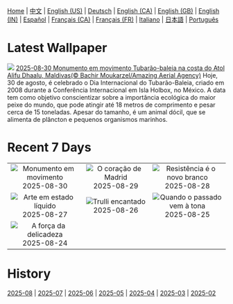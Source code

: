 [Home](../README.md) | [中文](zh-CN.md) | [English (US)](en-US.md) | [Deutsch](de-DE.md) | [English (CA)](en-CA.md) | [English (GB)](en-GB.md) | [English (IN)](en-IN.md) | [Español](es-ES.md) | [Français (CA)](fr-CA.md) | [Français (FR)](fr-FR.md) | [Italiano](it-IT.md) | [日本語](ja-JP.md) | [Português](pt-BR.md)

# Latest Wallpaper
![](https://www.bing.com/th?id=OHR.MaldivesWhaleShark_PT-BR7655648447_UHD.jpg)
[2025-08-30 Monumento em movimento Tubarão-baleia na costa do Atol Alifu Dhaalu, Maldivas(© Bachir  Moukarzel/Amazing Aerial Agency)](https://www.bing.com/th?id=OHR.MaldivesWhaleShark_PT-BR7655648447_UHD.jpg)
Hoje, 30 de agosto, é celebrado o Dia Internacional do Tubarão-Baleia, criado em 2008 durante a Conferência Internacional em Isla Holbox, no México. A data tem como objetivo conscientizar sobre a importância ecológica do maior peixe do mundo, que pode atingir até 18 metros de comprimento e pesar cerca de 15 toneladas. Apesar do tamanho, é um animal dócil, que se alimenta de plâncton e pequenos organismos marinhos.

# Recent 7 Days
|  |  |  |
|:---:|:---:|:---:|
| ![](https://www.bing.com/th?id=OHR.MaldivesWhaleShark_PT-BR7655648447_400x240.jpg "Monumento em movimento") 2025-08-30 | ![](https://www.bing.com/th?id=OHR.PlazaMayor_PT-BR7717335564_400x240.jpg "O coração de Madrid") 2025-08-29 | ![](https://www.bing.com/th?id=OHR.WhiteEgret_PT-BR8998981600_400x240.jpg "Resistência é o novo branco") 2025-08-28 |
| ![](https://www.bing.com/th?id=OHR.FaroeLake_PT-BR9196671345_400x240.jpg "Arte em estado líquido") 2025-08-27 | ![](https://www.bing.com/th?id=OHR.TrulliHouses_PT-BR9475692206_400x240.jpg "Trulli encantado") 2025-08-26 | ![](https://www.bing.com/th?id=OHR.YellowstoneRiver_PT-BR9693937277_400x240.jpg "Quando o passado vem à tona") 2025-08-25 |
| ![](https://www.bing.com/th?id=OHR.Pepalantus_PT-BR6960217232_400x240.jpg "A força da delicadeza") 2025-08-24 |  |  |

# History
[2025-08](../archives/wallpaper/pt-BR/w_2025_08.md) | [2025-07](../archives/wallpaper/pt-BR/w_2025_07.md) | [2025-06](../archives/wallpaper/pt-BR/w_2025_06.md) | [2025-05](../archives/wallpaper/pt-BR/w_2025_05.md) | [2025-04](../archives/wallpaper/pt-BR/w_2025_04.md) | [2025-03](../archives/wallpaper/pt-BR/w_2025_03.md) | [2025-02](../archives/wallpaper/pt-BR/w_2025_02.md)
